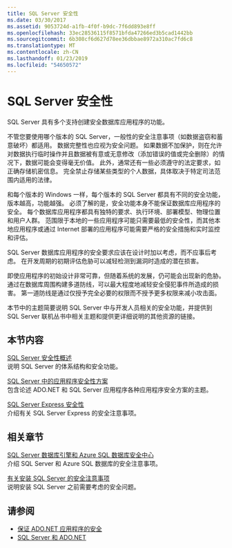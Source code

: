 ```yaml
---
title: SQL Server 安全性
ms.date: 03/30/2017
ms.assetid: 9053724d-a1fb-4f0f-b9dc-7f6dd893e8ff
ms.openlocfilehash: 33ec28536115f8571bfda47266ed3b5cad1442bb
ms.sourcegitcommit: 6b308cf6d627d78ee36dbbae8972a310ac7fd6c8
ms.translationtype: MT
ms.contentlocale: zh-CN
ms.lasthandoff: 01/23/2019
ms.locfileid: "54650572"
---
```

# <a name="sql-server-security"></a>SQL Server 安全性
SQL Server 具有多个支持创建安全数据库应用程序的功能。  
  
 不管您要使用哪个版本的 SQL Server，一般性的安全注意事项（如数据盗窃和蓄意破坏）都适用。 数据完整性也应视为安全问题。 如果数据不加保护，则在允许对数据执行临时操作并且数据被有意或无意修改（添加错误的值或完全删除）的情况下，数据可能会变得毫无价值。 此外，通常还有一些必须遵守的法定要求，如正确存储机密信息。 完全禁止存储某些类型的个人数据，具体取决于特定司法范围内适用的法律。  
  
 和每个版本的 Windows 一样，每个版本的 SQL Server 都具有不同的安全功能，版本越高，功能越强。 必须了解的是，安全功能本身不能保证数据库应用程序的安全。 每个数据库应用程序都具有独特的要求、执行环境、部署模型、物理位置和用户人群。 范围限于本地的一些应用程序可能只需要最低的安全性，而其他本地应用程序或通过 Internet 部署的应用程序可能需要严格的安全措施和实时监控和评估。  
  
 SQL Server 数据库应用程序的安全要求应该在设计时加以考虑，而不应事后考虑。 在开发周期的初期评估危胁可以减轻检测到漏洞时造成的潜在损害。  
  
 即使应用程序的初始设计非常可靠，但随着系统的发展，仍可能会出现新的危胁。 通过在数据库周围构建多道防线，可以最大程度地减轻安全侵犯事件所造成的损害。 第一道防线是通过仅授予完全必要的权限而不授予更多权限来减小攻击面。  
  
 本节中的主题简要说明 SQL Server 中与开发人员相关的安全功能，并提供到 SQL Server 联机丛书中相关主题和提供更详细说明的其他资源的链接。  
  
## <a name="in-this-section"></a>本节内容  
 [SQL Server 安全性概述](../../../../../docs/framework/data/adonet/sql/overview-of-sql-server-security.md)  
 说明 SQL Server 的体系结构和安全功能。  
  
 [SQL Server 中的应用程序安全性方案](../../../../../docs/framework/data/adonet/sql/application-security-scenarios-in-sql-server.md)  
 包含论述 ADO.NET 和 SQL Server 应用程序各种应用程序安全方案的主题。  
  
 [SQL Server Express 安全性](../../../../../docs/framework/data/adonet/sql/sql-server-express-security.md)  
 介绍有关 SQL Server Express 的安全注意事项。  
  
## <a name="related-sections"></a>相关章节  
[SQL Server 数据库引擎和 Azure SQL 数据库安全中心](/sql/relational-databases/security/security-center-for-sql-server-database-engine-and-azure-sql-database)  
介绍 SQL Server 和 Azure SQL 数据库的安全注意事项。

[有关安装 SQL Server 的安全注意事项](/sql/sql-server/install/security-considerations-for-a-sql-server-installation)  
说明安装 SQL Server 之前需要考虑的安全问题。

## <a name="see-also"></a>请参阅
- [保证 ADO.NET 应用程序的安全](../../../../../docs/framework/data/adonet/securing-ado-net-applications.md)
- [SQL Server 和 ADO.NET](../../../../../docs/framework/data/adonet/sql/index.md)

